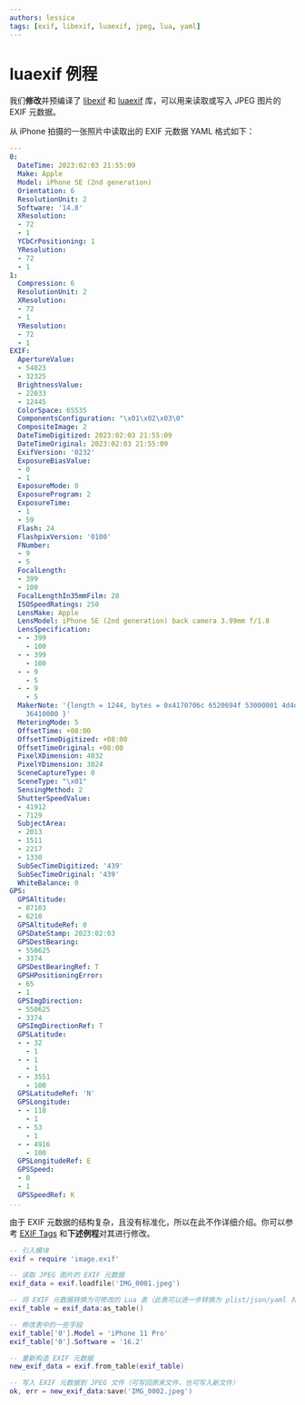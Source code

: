 ```yaml
---
authors: lessica
tags: [exif, libexif, luaexif, jpeg, lua, yaml]
---
```


# luaexif 例程

我们**修改**并预编译了 [libexif](https://github.com/libexif/libexif) 和 [luaexif](https://github.com/minoki/luaexif) 库，可以用来读取或写入 JPEG 图片的 EXIF 元数据。

<!-- truncate -->

从 iPhone 拍摄的一张照片中读取出的 EXIF 元数据 YAML 格式如下：

```yaml title="luaexif-example.yaml"
---
0:
  DateTime: 2023:02:03 21:55:09
  Make: Apple
  Model: iPhone SE (2nd generation)
  Orientation: 6
  ResolutionUnit: 2
  Software: '14.8'
  XResolution:
  - 72
  - 1
  YCbCrPositioning: 1
  YResolution:
  - 72
  - 1
1:
  Compression: 6
  ResolutionUnit: 2
  XResolution:
  - 72
  - 1
  YResolution:
  - 72
  - 1
EXIF:
  ApertureValue:
  - 54823
  - 32325
  BrightnessValue:
  - 22033
  - 12445
  ColorSpace: 65535
  ComponentsConfiguration: "\x01\x02\x03\0"
  CompositeImage: 2
  DateTimeDigitized: 2023:02:03 21:55:09
  DateTimeOriginal: 2023:02:03 21:55:09
  ExifVersion: '0232'
  ExposureBiasValue:
  - 0
  - 1
  ExposureMode: 0
  ExposureProgram: 2
  ExposureTime:
  - 1
  - 59
  Flash: 24
  FlashpixVersion: '0100'
  FNumber:
  - 9
  - 5
  FocalLength:
  - 399
  - 100
  FocalLengthIn35mmFilm: 28
  ISOSpeedRatings: 250
  LensMake: Apple
  LensModel: iPhone SE (2nd generation) back camera 3.99mm f/1.8
  LensSpecification:
  - - 399
    - 100
  - - 399
    - 100
  - - 9
    - 5
  - - 9
    - 5
  MakerNote: '{length = 1244, bytes = 0x4170706c 6520694f 53000001 4d4d0020 ... 41424138
    36410000 }'
  MeteringMode: 5
  OffsetTime: +08:00
  OffsetTimeDigitized: +08:00
  OffsetTimeOriginal: +08:00
  PixelXDimension: 4032
  PixelYDimension: 3024
  SceneCaptureType: 0
  SceneType: "\x01"
  SensingMethod: 2
  ShutterSpeedValue:
  - 41912
  - 7129
  SubjectArea:
  - 2013
  - 1511
  - 2217
  - 1330
  SubSecTimeDigitized: '439'
  SubSecTimeOriginal: '439'
  WhiteBalance: 0
GPS:
  GPSAltitude:
  - 87103
  - 6210
  GPSAltitudeRef: 0
  GPSDateStamp: 2023:02:03
  GPSDestBearing:
  - 550625
  - 3374
  GPSDestBearingRef: T
  GPSHPositioningError:
  - 65
  - 1
  GPSImgDirection:
  - 550625
  - 3374
  GPSImgDirectionRef: T
  GPSLatitude:
  - - 32
    - 1
  - - 1
    - 1
  - - 3551
    - 100
  GPSLatitudeRef: 'N'
  GPSLongitude:
  - - 118
    - 1
  - - 53
    - 1
  - - 4916
    - 100
  GPSLongitudeRef: E
  GPSSpeed:
  - 0
  - 1
  GPSSpeedRef: K
...
```

由于 EXIF 元数据的结构复杂，且没有标准化，所以在此不作详细介绍。你可以参考 [EXIF Tags](https://exiftool.org/TagNames/EXIF.html) 和**下述例程**对其进行修改。

```lua title="luaexif-example.lua" showLineNumbers
-- 引入模块
exif = require 'image.exif'

-- 读取 JPEG 图片的 EXIF 元数据
exif_data = exif.loadfile('IMG_0001.jpeg')

-- 将 EXIF 元数据转换为可修改的 Lua 表（此表可以进一步转换为 plist/json/yaml 并保存，以供重复使用）
exif_table = exif_data:as_table()

-- 修改表中的一些字段
exif_table['0'].Model = 'iPhone 11 Pro'
exif_table['0'].Software = '16.2'

-- 重新构造 EXIF 元数据
new_exif_data = exif.from_table(exif_table)

-- 写入 EXIF 元数据到 JPEG 文件（可写回原来文件，也可写入新文件）
ok, err = new_exif_data:save('IMG_0002.jpeg')
```

